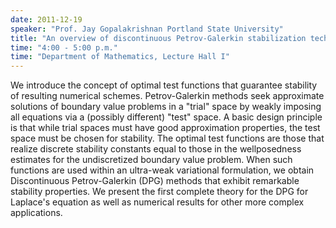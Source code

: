 ```yaml
---
date: 2011-12-19
speaker: "Prof. Jay Gopalakrishnan Portland State University"
title: "An overview of discontinuous Petrov-Galerkin stabilization techniques"
time: "4:00 - 5:00 p.m." 
time: "Department of Mathematics, Lecture Hall I"
---
```

We introduce the concept of optimal test functions that guarantee
stability of resulting numerical schemes. Petrov-Galerkin methods seek
approximate solutions of boundary value problems in a "trial" space by
weakly imposing all equations via a (possibly different) "test" space.
A basic design principle is that while trial spaces must have good
approximation properties, the test space must be chosen for stability. The
optimal test functions are those that realize discrete stability constants
equal to those in the wellposedness estimates for the undiscretized
boundary value problem.  When such functions are used within an
ultra-weak variational formulation, we obtain Discontinuous
Petrov-Galerkin (DPG) methods that exhibit remarkable stability
properties. We present the first complete theory for the DPG for Laplace's
equation as well as numerical results for other more complex applications.
